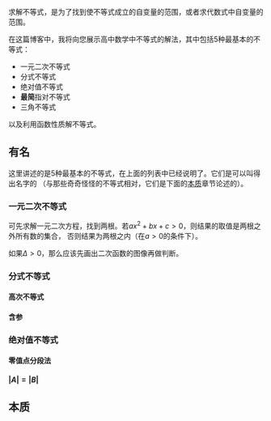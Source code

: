 求解不等式，是为了找到使不等式成立的自变量的范围，或者求代数式中自变量的范围。

在这篇博客中，我将向您展示高中数学中不等式的解法，其中包括5种最基本的不等式：

- 一元二次不等式
- 分式不等式
- 绝对值不等式
- **最简**指对不等式
- 三角不等式

以及利用函数性质解不等式。

## 有名
这里讲述的是5种最基本的不等式，在上面的列表中已经说明了。它们是可以叫得出名字的
（与那些奇奇怪怪的不等式相对，它们是下面的[本质](#本质)章节论述的）。

### 一元二次不等式
可先求解一元二次方程，找到两根。若$ax^2+bx+c>0$，则结果的取值是两根之外所有数的集合，
否则结果为两根之内（在$a>0$的条件下）。

如果$\Delta>0$，那么应该先画出二次函数的图像再做判断。

### 分式不等式

#### 高次不等式

#### 含参

### 绝对值不等式

#### 零值点分段法

#### $|A|=|B|$

## 本质

